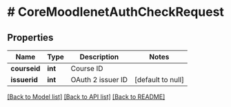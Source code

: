# # CoreMoodlenetAuthCheckRequest

## Properties

Name | Type | Description | Notes
------------ | ------------- | ------------- | -------------
**courseid** | **int** | Course ID |
**issuerid** | **int** | OAuth 2 issuer ID | [default to null]

[[Back to Model list]](../../README.md#models) [[Back to API list]](../../README.md#endpoints) [[Back to README]](../../README.md)
